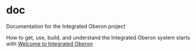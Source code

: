 # doc
Documentation for the Integrated Oberon project

How to get, use, build, and understand the Integrated Oberon system starts with [Welcome to Integrated Oberon](https://github.com/io-core/doc/blob/main/Welcome.md)
